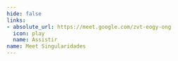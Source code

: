 ```yaml
---
hide: false
links:
- absolute_url: https://meet.google.com/zvt-eogy-ong
  icon: play
  name: Assistir
name: Meet Singularidades
---
```

